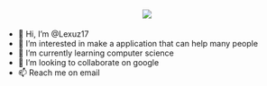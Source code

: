 <h1 align="center">
 <img src="image-url-here" />
</h1>

- 👋 Hi, I’m @Lexuz17
- 👀 I’m interested in make a application that can help many people
- 🌱 I’m currently learning computer science
- 💞️ I’m looking to collaborate on google
- 📫 Reach me on email 

<!---
Lexuz17/Lexuz17 is a ✨ special ✨ repository because its `README.md` (this file) appears on your GitHub profile.
You can click the Preview link to take a look at your changes.
--->
